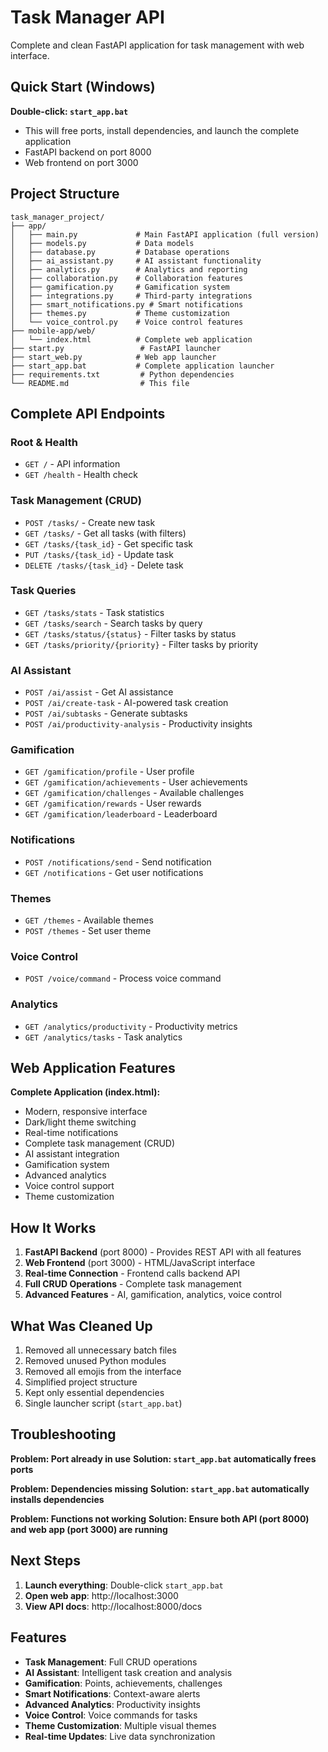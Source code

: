 # Task Manager API

Complete and clean FastAPI application for task management with web interface.

## Quick Start (Windows)

**Double-click: `start_app.bat`**
- This will free ports, install dependencies, and launch the complete application
- FastAPI backend on port 8000
- Web frontend on port 3000

## Project Structure

```
task_manager_project/
├── app/
│   ├── main.py             # Main FastAPI application (full version)
│   ├── models.py           # Data models
│   ├── database.py         # Database operations
│   ├── ai_assistant.py     # AI assistant functionality
│   ├── analytics.py        # Analytics and reporting
│   ├── collaboration.py    # Collaboration features
│   ├── gamification.py     # Gamification system
│   ├── integrations.py     # Third-party integrations
│   ├── smart_notifications.py # Smart notifications
│   ├── themes.py           # Theme customization
│   └── voice_control.py    # Voice control features
├── mobile-app/web/
│   └── index.html          # Complete web application
├── start.py                 # FastAPI launcher
├── start_web.py            # Web app launcher
├── start_app.bat           # Complete application launcher
├── requirements.txt         # Python dependencies
└── README.md                # This file
```

## Complete API Endpoints

### Root & Health
- `GET /` - API information
- `GET /health` - Health check

### Task Management (CRUD)
- `POST /tasks/` - Create new task
- `GET /tasks/` - Get all tasks (with filters)
- `GET /tasks/{task_id}` - Get specific task
- `PUT /tasks/{task_id}` - Update task
- `DELETE /tasks/{task_id}` - Delete task

### Task Queries
- `GET /tasks/stats` - Task statistics
- `GET /tasks/search` - Search tasks by query
- `GET /tasks/status/{status}` - Filter tasks by status
- `GET /tasks/priority/{priority}` - Filter tasks by priority

### AI Assistant
- `POST /ai/assist` - Get AI assistance
- `POST /ai/create-task` - AI-powered task creation
- `POST /ai/subtasks` - Generate subtasks
- `POST /ai/productivity-analysis` - Productivity insights

### Gamification
- `GET /gamification/profile` - User profile
- `GET /gamification/achievements` - User achievements
- `GET /gamification/challenges` - Available challenges
- `GET /gamification/rewards` - User rewards
- `GET /gamification/leaderboard` - Leaderboard

### Notifications
- `POST /notifications/send` - Send notification
- `GET /notifications` - Get user notifications

### Themes
- `GET /themes` - Available themes
- `POST /themes` - Set user theme

### Voice Control
- `POST /voice/command` - Process voice command

### Analytics
- `GET /analytics/productivity` - Productivity metrics
- `GET /analytics/tasks` - Task analytics

## Web Application Features

**Complete Application (index.html):**
- Modern, responsive interface
- Dark/light theme switching
- Real-time notifications
- Complete task management (CRUD)
- AI assistant integration
- Gamification system
- Advanced analytics
- Voice control support
- Theme customization

## How It Works

1. **FastAPI Backend** (port 8000) - Provides REST API with all features
2. **Web Frontend** (port 3000) - HTML/JavaScript interface
3. **Real-time Connection** - Frontend calls backend API
4. **Full CRUD Operations** - Complete task management
5. **Advanced Features** - AI, gamification, analytics, voice control

## What Was Cleaned Up

1. Removed all unnecessary batch files
2. Removed unused Python modules
3. Removed all emojis from the interface
4. Simplified project structure
5. Kept only essential dependencies
6. Single launcher script (`start_app.bat`)

## Troubleshooting

**Problem: Port already in use**
**Solution: `start_app.bat` automatically frees ports**

**Problem: Dependencies missing**
**Solution: `start_app.bat` automatically installs dependencies**

**Problem: Functions not working**
**Solution: Ensure both API (port 8000) and web app (port 3000) are running**

## Next Steps

1. **Launch everything**: Double-click `start_app.bat`
2. **Open web app**: http://localhost:3000
3. **View API docs**: http://localhost:8000/docs

## Features

- **Task Management**: Full CRUD operations
- **AI Assistant**: Intelligent task creation and analysis
- **Gamification**: Points, achievements, challenges
- **Smart Notifications**: Context-aware alerts
- **Advanced Analytics**: Productivity insights
- **Voice Control**: Voice commands for tasks
- **Theme Customization**: Multiple visual themes
- **Real-time Updates**: Live data synchronization
